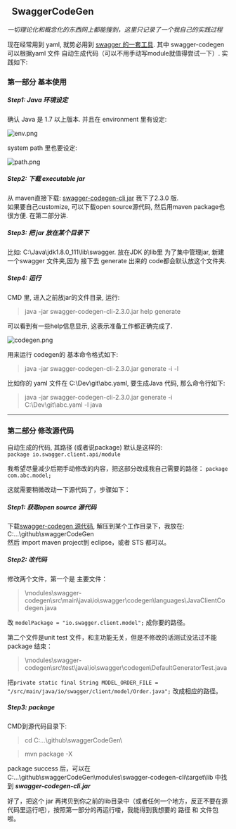 ##   SwaggerCodeGen

*一切理论化和概念化的东西网上都能搜到，这里只记录了一个我自己的实践过程*

现在经常用到 yaml, 就势必用到 [swagger 的一套工具](https://swagger.io/docs/swagger-tools/). 
其中 swagger-codegen 可以根据yaml 文件 自动生成代码（可以不用手动写module就值得尝试一下）. 实践如下: 

### 第一部分  基本使用

##### Step1: Java 环境设定

确认 Java 是 1.7 以上版本. 并且在 environment 里有设定: 


![env.png](http://upload-images.jianshu.io/upload_images/210564-acf3222d3acb515c.png?imageMogr2/auto-orient/strip%7CimageView2/2/w/1240)

system path 里也要设定:

![path.png](http://upload-images.jianshu.io/upload_images/210564-98b44ff3a9d8398b.png?imageMogr2/auto-orient/strip%7CimageView2/2/w/1240)



##### Step2: 下载  executable jar 

从 maven直接下载: [swagger-codegen-cli jar](https://oss.sonatype.org/content/repositories/releases/io/swagger/swagger-codegen-cli/2.3.0/)  我下了2.3.0 版.  
如果要自己customize, 可以下载open source源代码, 然后用maven package也很方便. 在第二部分讲.

##### Step3: 把 jar 放在某个目录下

比如: C:\Java\jdk1.8.0_111\lib\swagger.  放在JDK 的lib里 为了集中管理jar, 新建一个swagger 文件夹,因为 接下去 generate 出来的 code都会默认放这个文件夹. 

##### Step4: 运行

CMD 里, 进入之前放jar的文件目录, 运行:
> java -jar swagger-codegen-cli-2.3.0.jar help generate

可以看到有一些help信息显示, 这表示准备工作都正确完成了.

![codegen.png](https://www.amazon.ca/clouddrive/share/isofRepRLHTracPZC6A28v5bx6c1adXFjytKLvY0lVo)



用来运行 codegen的 基本命令格式如下: 

> java -jar swagger-codegen-cli-2.3.0.jar generate -i <path of your Swagger specification> -l <language>

比如你的 yaml 文件在 C:\Dev\git\abc.yaml, 要生成Java 代码, 那么命令行如下: 
>java -jar swagger-codegen-cli-2.3.0.jar generate -i C:\Dev\git\abc.yaml -l java


-----------


###  第二部分  修改源代码

自动生成的代码, 其路径 (或者说package) 默认是这样的:  
`package io.swagger.client.api/module`

我希望尽量减少后期手动修改的内容，把这部分改成我自己需要的路径：
`package com.abc.model;`

这就需要稍微改动一下源代码了，步骤如下： 

##### Step1: 获取open source 源代码

下载[swagger-codegen 源代码](https://github.com/swagger-api/swagger-codegen/tree/v2.3.1), 
解压到某个工作目录下，我放在: C:\...\github\swaggerCodeGen\
然后 import maven project到 eclipse，或者 STS 都可以。

##### Step2: 改代码

修改两个文件，第一个是 主要文件：
>\modules\swagger-codegen\src\main\java\io\swagger\codegen\languages\JavaClientCodegen.java

改 `modelPackage = "io.swagger.client.model";`   成你要的路径。


第二个文件是unit test 文件，和主功能无关，但是不修改的话测试没法过不能package 结束： 
>\modules\swagger-codegen\src\test\java\io\swagger\codegen\DefaultGeneratorTest.java

 把`private static final String MODEL_ORDER_FILE = "/src/main/java/io/swagger/client/model/Order.java";`   改成相应的路径。

##### Step3: package

CMD到源代码目录下: 
> cd C:\...\github\swaggerCodeGen\

> mvn package -X


package success 后，可以在 C:\...\github\swaggerCodeGen\modules\swagger-codegen-cli\target\lib 中找到 ***swagger-codegen-cli.jar***

好了，把这个 jar 再拷贝到你之前的lib目录中（或者任何一个地方，反正不要在源代码里运行吧），按照第一部分的再运行喽，我能得到我想要的 路径 和 文件包啦。
